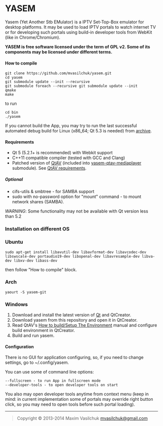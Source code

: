 # YASEM

Yasem (Yet Another Stb EMulator) is a IPTV Set-Top-Box emulator for desktop platforms. It may be used to load IPTV portals to watch internet TV or for developing such portals using build-in developer tools from WebKit (like in Chrome/Chromium).

**YASEM is free software licensed under the term of GPL v2. Some of its components may be licensed under different terms.**

#### How to compile
    
    git clone https://github.com/mvasilchuk/yasem.git
    cd yasem
    git submodule update --init --recursive
    git submodule foreach --recursive git submodule update --init 
    qmake
    make

to run

    cd bin
    ./yasem
    
If you cannot build the App, you may try to run the last successful automated debug build for Linux (x86_64; Qt 5.3 is needed) from [archive](http://jenkins.mvas.eu/job/yasem/default/lastBuild/artifact/bin/*zip*/bin.zip).

#### Requirements

* Qt 5 (5.2.1+ is recommended) with Webkit support
* C++11 compatible compiler (tested with GCC and Clang)
* Patched version of [QtAV](https://github.com/wang-bin/QtAV) (included into [yasem-qtav-mediaplayer](https://github.com/mvasilchuk/yasem-qtav-mediaplayer) submodule). See [QtAV requirements](https://github.com/wang-bin/QtAV#requirements).

##### Optional
* cifs-utils & smbtree - for SAMBA support
* sudo with no-password option for "mount" command - to mount network shares (SAMBA).

_WARNING_: Some functionality may not be available with Qt version less than 5.2

### Installation on different OS

### Ubuntu

    sudo apt-get install libavutil-dev libavformat-dev libavcodec-dev libswscale-dev portaudio19-dev libopenal-dev libavresample-dev libva-dev libxv-dev libass-dev

then follow "How to compile" block.

### Arch

    yaourt -S yasem-git

### Windows

1. Download and install the latest version of [Qt](http://www.qt.io/download-open-source/) and QtCreator.
2. Download yasem from this repository and open it in QtCreator.
3. Read QtAV's [How to build/Setup The Environment](https://github.com/wang-bin/QtAV/wiki/Build-QtAV#1-setup-the-environment) manual and configure build environment in QtCreator.
4. Build and run yasem.

#### Configuration

There is no GUI for application configuring, so, if you need to change settings, go to ~/.config/yasem.

You can use some of command line options:

    --fullscreen - to run App in fullscreen mode
    --developer-tools - to open developer tools on start
    
You also may open developer tools anytime from context menu (keep in mind: in current implementation some of portals may override right button click, so you may need to open tools before such portal loading).

- - -

> Copyright &copy; 2013-2014 Maxim Vasilchuk mvasilchuk@gmail.com

